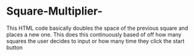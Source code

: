 # Square-Multiplier-
This HTML code basically doubles the space of the previous square and places a new one. This does this continuously based of off how many squares the user decides to input or how many time they click the start button
